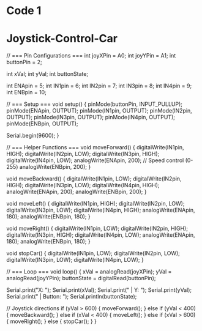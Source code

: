 # Code 1
# Joystick-Control-Car
// === Pin Configurations ===
int joyXPin = A0;
int joyYPin = A1;
int buttonPin = 2;

int xVal;
int yVal;
int buttonState;

int ENApin = 5;
int IN1pin = 6;
int IN2pin = 7;
int IN3pin = 8;
int IN4pin = 9;
int ENBpin = 10;

// === Setup ===
void setup() {
  pinMode(buttonPin, INPUT_PULLUP);
  pinMode(ENApin, OUTPUT);
  pinMode(IN1pin, OUTPUT);
  pinMode(IN2pin, OUTPUT);
  pinMode(IN3pin, OUTPUT);
  pinMode(IN4pin, OUTPUT);
  pinMode(ENBpin, OUTPUT);

  Serial.begin(9600);
}

// === Helper Functions ===
void moveForward() {
  digitalWrite(IN1pin, HIGH);
  digitalWrite(IN2pin, LOW);
  digitalWrite(IN3pin, HIGH);
  digitalWrite(IN4pin, LOW);
  analogWrite(ENApin, 200);  // Speed control (0-255)
  analogWrite(ENBpin, 200);
}

void moveBackward() {
  digitalWrite(IN1pin, LOW);
  digitalWrite(IN2pin, HIGH);
  digitalWrite(IN3pin, LOW);
  digitalWrite(IN4pin, HIGH);
  analogWrite(ENApin, 200);
  analogWrite(ENBpin, 200);
}

void moveLeft() {
  digitalWrite(IN1pin, HIGH);
  digitalWrite(IN2pin, LOW);
  digitalWrite(IN3pin, LOW);
  digitalWrite(IN4pin, HIGH);
  analogWrite(ENApin, 180);
  analogWrite(ENBpin, 180);
}

void moveRight() {
  digitalWrite(IN1pin, LOW);
  digitalWrite(IN2pin, HIGH);
  digitalWrite(IN3pin, HIGH);
  digitalWrite(IN4pin, LOW);
  analogWrite(ENApin, 180);
  analogWrite(ENBpin, 180);
}

void stopCar() {
  digitalWrite(IN1pin, LOW);
  digitalWrite(IN2pin, LOW);
  digitalWrite(IN3pin, LOW);
  digitalWrite(IN4pin, LOW);
}

// === Loop ===
void loop() {
  xVal = analogRead(joyXPin);
  yVal = analogRead(joyYPin);
  buttonState = digitalRead(buttonPin);

  Serial.print("X: "); Serial.print(xVal);
  Serial.print(" | Y: "); Serial.print(yVal);
  Serial.print(" | Button: "); Serial.println(buttonState);

  // Joystick directions
  if (yVal > 600) {
    moveForward();
  } else if (yVal < 400) {
    moveBackward();
  } else if (xVal < 400) {
    moveLeft();
  } else if (xVal > 600) {
    moveRight();
  } else {
    stopCar();
  }
}
